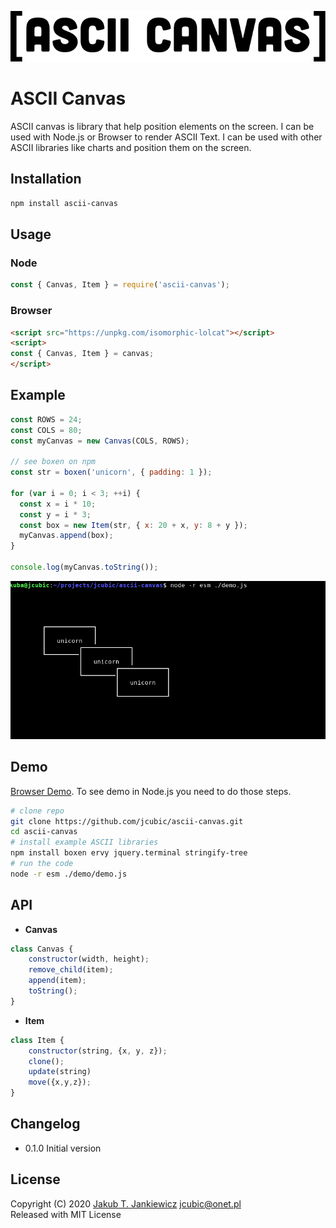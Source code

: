 ![ASCII Canvas Logo](https://github.com/jcubic/ascii-canvas/blob/master/assets/logo.svg?raw=true)

# ASCII Canvas

ASCII canvas is library that help position elements on the screen. I can be used
with Node.js or Browser to render ASCII Text. I can be used with other ASCII libraries
like charts and position them on the screen.

## Installation

```bash
npm install ascii-canvas
```

## Usage

### Node

```javascript
const { Canvas, Item } = require('ascii-canvas');
```

### Browser

```html
<script src="https://unpkg.com/isomorphic-lolcat"></script>
<script>
const { Canvas, Item } = canvas;
</script>
```

## Example

```javascript
const ROWS = 24;
const COLS = 80;
const myCanvas = new Canvas(COLS, ROWS);

// see boxen on npm
const str = boxen('unicorn', { padding: 1 });

for (var i = 0; i < 3; ++i) {
  const x = i * 10;
  const y = i * 3;
  const box = new Item(str, { x: 20 + x, y: 8 + y });
  myCanvas.append(box);
}

console.log(myCanvas.toString());
```

![Terminal Screenshot](https://github.com/jcubic/ascii-canvas/blob/master/assets/screenshot.png?raw=true)

## Demo

[Browser Demo](https://codepen.io/jcubic/pen/xxZebyK).
To see demo in Node.js you need to do those steps.

```bash
# clone repo
git clone https://github.com/jcubic/ascii-canvas.git
cd ascii-canvas
# install example ASCII libraries
npm install boxen ervy jquery.terminal stringify-tree
# run the code
node -r esm ./demo/demo.js
```

## API

* **Canvas**

```javascript
class Canvas {
    constructor(width, height);
    remove_child(item);
    append(item);
    toString();
}
```

* **Item**

```javascript
class Item {
    constructor(string, {x, y, z});
    clone();
    update(string)
    move({x,y,z});
}
```

## Changelog

* 0.1.0 Initial version

## License

Copyright (C) 2020 [Jakub T. Jankiewicz](https://jcubic.pl) <jcubic@onet.pl><br/>
Released with MIT License
